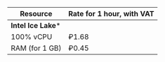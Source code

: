 Resource  | Rate for 1 hour, with VAT
--- | ---
**Intel Ice Lake*** |
100% vCPU | ₽1.68
RAM (for 1 GB) | ₽0.45